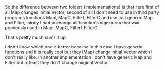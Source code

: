 So the difference between two folders (implementations) is that here first of all Map changes initial Vector, second of all I don't need to use in third party programs functions MapI, MapC, FilterI, FilterC and use just generic Map and Filter, thirdly I had to change all function's signatures that was previously used in MapI, MapC, FilterI, FilterC.

That's pretty much sums it up. 

I don't know which one is better because in this case I have generic functions and it is really cool but they (Map) change initial Vector which I don't really like. In another implementation I don't have generic Map and Filter but at least they don't change original Vector. 
